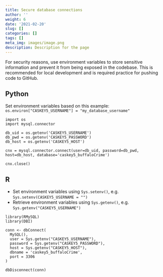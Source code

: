 ```yaml
---
title: Secure database connections
author: ''
weight: 6
date: '2021-02-20'
slug: []
categories: []
tags: []
meta_img: images/image.png
description: Description for the page
---
```


For security reasons, use environment variables to store sensitive information and prevent it from being exposed in the codebase. This is recommended for local development and is required practice for pushing code to GitHub.

## Python

Set environment variables based on this example: `os.environ["CASKEY5_USERNAME"] = "my_database_username"`

```
import os
import mysql.connector

db_uid = os.getenv('CASKEY5_USERNAME')
db_pwd = os.getenv('CASKEY5_PASSWORD')
db_host = os.getenv('CASKEY5_HOST')

cnx = mysql.connector.connect(user=db_uid, password=db_pwd, host=db_host, database='caskey5_buffaloCrime')

cnx.close()
```

## R

- Set environment variables using `Sys.setenv()`, e.g. `Sys.setenv(CASKEY5_USERNAME = "")`
- Retrieve environment variables using `Sys.getenv()`, e.g. `Sys.getenv("CASKEY5_USERNAME")`

```
library(RMySQL)
library(DBI)

conn <- dbConnect(
  MySQL(), 
  user = Sys.getenv("CASKEY5_USERNAME"), 
  password = Sys.getenv("CASKEY5_PASSWORD"),
  host = Sys.getenv("CASKEY5_HOST"),
  dbname = 'caskey5_buffaloCrime', 
  port = 3306
)

dbDisconnect(conn)
```
